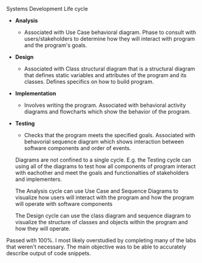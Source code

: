 Systems Development Life cycle

-	**Analysis**
	-	Associated with Use Case behavioral diagram. Phase to consult with users/stakeholders to determine how they will interact with program and the program's goals.

- **Design**
	-	Associated with Class structural diagram that is a structural diagram that defines static variables and attributes of the program and its classes. Defines specifics on how to build program.

-	**Implementation**
	-	Involves writing the program. Associated with behavioral activity diagrams and flowcharts which show the behavior of the program.

-	**Testing**
	-	Checks that the program meets the specified goals. Associated with behavorial sequence diagram which shows interaction between software components and order of events.

	Diagrams are not confined to a single cycle. E.g. the Testing cycle can using all of the diagrams to test how all components of program interact with eachother and meet the goals and functionalties of stakeholders and implementers.

	The Analysis cycle can use Use Case and Sequence Diagrams to visualize how users will interact with the program and how the program will operate with software components

	The Design cycle can use the class diagram and sequence diagram to visualize the structure of classes and objects within the program and how they will operate.

	
Passed with 100%. I most likely overstudied by completing many of the labs that weren't necessary. The main objective was to be able to accurately describe output of code snippets.
